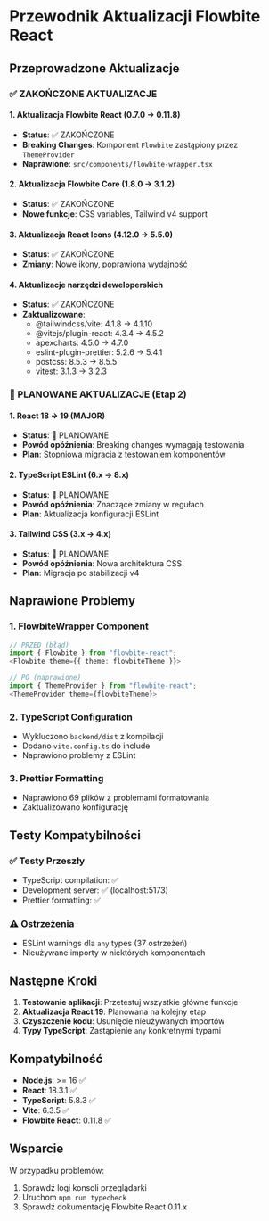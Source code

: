 # Przewodnik Aktualizacji Flowbite React

## Przeprowadzone Aktualizacje

### ✅ ZAKOŃCZONE AKTUALIZACJE

#### 1. Aktualizacja Flowbite React (0.7.0 → 0.11.8)
- **Status**: ✅ ZAKOŃCZONE
- **Breaking Changes**: Komponent `Flowbite` zastąpiony przez `ThemeProvider`
- **Naprawione**: `src/components/flowbite-wrapper.tsx`

#### 2. Aktualizacja Flowbite Core (1.8.0 → 3.1.2)
- **Status**: ✅ ZAKOŃCZONE
- **Nowe funkcje**: CSS variables, Tailwind v4 support

#### 3. Aktualizacja React Icons (4.12.0 → 5.5.0)
- **Status**: ✅ ZAKOŃCZONE
- **Zmiany**: Nowe ikony, poprawiona wydajność

#### 4. Aktualizacje narzędzi deweloperskich
- **Status**: ✅ ZAKOŃCZONE
- **Zaktualizowane**:
  - @tailwindcss/vite: 4.1.8 → 4.1.10
  - @vitejs/plugin-react: 4.3.4 → 4.5.2
  - apexcharts: 4.5.0 → 4.7.0
  - eslint-plugin-prettier: 5.2.6 → 5.4.1
  - postcss: 8.5.3 → 8.5.5
  - vitest: 3.1.3 → 3.2.3

### 🔄 PLANOWANE AKTUALIZACJE (Etap 2)

#### 1. React 18 → 19 (MAJOR)
- **Status**: 🔄 PLANOWANE
- **Powód opóźnienia**: Breaking changes wymagają testowania
- **Plan**: Stopniowa migracja z testowaniem komponentów

#### 2. TypeScript ESLint (6.x → 8.x)
- **Status**: 🔄 PLANOWANE
- **Powód opóźnienia**: Znaczące zmiany w regułach
- **Plan**: Aktualizacja konfiguracji ESLint

#### 3. Tailwind CSS (3.x → 4.x)
- **Status**: 🔄 PLANOWANE
- **Powód opóźnienia**: Nowa architektura CSS
- **Plan**: Migracja po stabilizacji v4

## Naprawione Problemy

### 1. FlowbiteWrapper Component
```typescript
// PRZED (błąd)
import { Flowbite } from "flowbite-react";
<Flowbite theme={{ theme: flowbiteTheme }}>

// PO (naprawione)
import { ThemeProvider } from "flowbite-react";
<ThemeProvider theme={flowbiteTheme}>
```

### 2. TypeScript Configuration
- Wykluczono `backend/dist` z kompilacji
- Dodano `vite.config.ts` do include
- Naprawiono problemy z ESLint

### 3. Prettier Formatting
- Naprawiono 69 plików z problemami formatowania
- Zaktualizowano konfigurację

## Testy Kompatybilności

### ✅ Testy Przeszły
- TypeScript compilation: ✅
- Development server: ✅ (localhost:5173)
- Prettier formatting: ✅

### ⚠️ Ostrzeżenia
- ESLint warnings dla `any` types (37 ostrzeżeń)
- Nieużywane importy w niektórych komponentach

## Następne Kroki

1. **Testowanie aplikacji**: Przetestuj wszystkie główne funkcje
2. **Aktualizacja React 19**: Planowana na kolejny etap
3. **Czyszczenie kodu**: Usunięcie nieużywanych importów
4. **Typy TypeScript**: Zastąpienie `any` konkretnymi typami

## Kompatybilność

- **Node.js**: >= 16 ✅
- **React**: 18.3.1 ✅
- **TypeScript**: 5.8.3 ✅
- **Vite**: 6.3.5 ✅
- **Flowbite React**: 0.11.8 ✅

## Wsparcie

W przypadku problemów:
1. Sprawdź logi konsoli przeglądarki
2. Uruchom `npm run typecheck`
3. Sprawdź dokumentację Flowbite React 0.11.x 